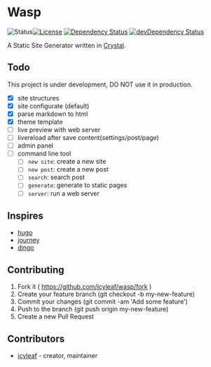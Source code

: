 # Wasp

![Status](https://img.shields.io/badge/status-development-yellow.svg)[![License](https://img.shields.io/badge/license-MIT-green.svg)](https://github.com/icyleaf/wasp/blob/master/LICENSE) [![Dependency Status](https://shards.rocks/badge/github/icyleaf/wasp/status.svg)](https://shards.rocks/github/icyleaf/wasp) [![devDependency Status](https://shards.rocks/badge/github/icyleaf/wasp/dev_status.svg)](https://shards.rocks/github/icyleaf/wasp)

A Static Site Generator written in [Crystal](http://crystal-lang.org/).

## Todo

This project is under development, DO NOT use it in production.

- [x] site structures
- [x] site configurate (default)
- [x] parse markdown to html
- [x] theme template
- [ ] live preview with web server
- [ ] livereload after save content(settings/post/page)
- [ ] admin panel
- [ ] command line tool
  - [ ] `new site`: create a new site
  - [ ] `new post`: create a new post
  - [ ] `search`: search post
  - [ ] `generate`: generate to static pages
  - [ ] `server`: run a web server

## Inspires

- [hugo](https://github.com/spf13/hugo)
- [journey](https://github.com/kabukky/journey)
- [dingo](https://github.com/dingoblog/dingo)

## Contributing

1. Fork it ( https://github.com/icyleaf/wasp/fork )
2. Create your feature branch (git checkout -b my-new-feature)
3. Commit your changes (git commit -am 'Add some feature')
4. Push to the branch (git push origin my-new-feature)
5. Create a new Pull Request

## Contributors

- [icyleaf](https://github.com/icyleaf) - creator, maintainer

